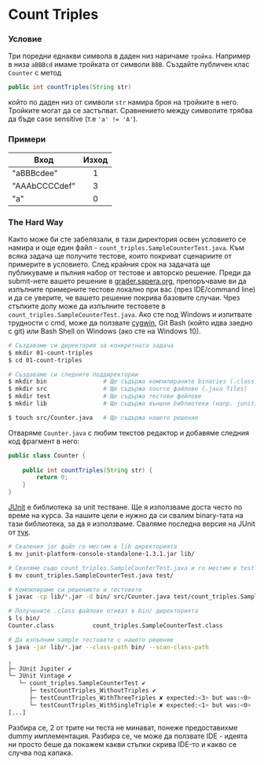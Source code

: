 # Count Triples

### Условие

Три поредни еднакви символа в даден низ наричаме `тройка`. Например в низа `aBBBcd` имаме тройката от символи `BBB`. Създайте публичен клас `Counter` с метод

```java
public int countTriples(String str)
```
който по даден низ от символи `str` намира броя на тройките в него. Тройките могат да се застъпват. Сравнението между символите трябва да бъде case sensitive (т.е `'a' != 'A'`).

### Примери

| Вход            | Изход |
| --------------- |:-----:|
| "aBBBcdee"      | 1     |
| "AAAbCCCCdef"   | 3     |
| "a"             | 0     |

### The Hard Way

Както може би сте забелязали, в тази директория освен условието се намира и още един файл - `count_triples.SampleCounterTest.java`. Към всяка задача ще получите тестове, които покриват сценариите от примерите в условието. След крайния срок на задачата ще публикуваме и пълния набор от тестове и авторско решение. Преди да submit-нете вашето решение в [grader.sapera.org](http://grader.sapera.org), препоръчваме ви да изпълните примерните тестове локално при вас (през IDE/command line) и да се уверите, че вашето решение покрива базовите случаи. Чрез стъпките долу може да изпълните тестовете в `count_triples.SampleCounterTest.java`. Ако сте под Windows и изпитвате трудности с cmd, може да ползвате [cygwin](http://www.cygwin.com/), Git Bash (който идва заедно с git) или Bash Shell on Windows (ако сте на Windows 10).

```bash
# Създаваме си директория за конкретната задача
$ mkdir 01-count-triples
$ cd 01-count-triples

# Създаваме си следните поддиректории
$ mkdir bin                # Ще съдържа компилираните binaries (.class files)
$ mkdir src                # Ще съдържа source файлове (.java files)
$ mkdir test               # Ще съдържа тестови файлове
$ mkdir lib                # Ще съдържа външни библиотеки (напр. junit)

$ touch src/Counter.java   # Ще съдържа нашето решение
```

Отваряме `Counter.java` с любим текстов редактор и добавяме следния код фрагмент в него:
```java
public class Counter {
	
	public int countTriples(String str) {
		return 0;
	}
}

```

[JUnit](https://junit.org/junit5/) е библиотека за unit тестване. Ще я използваме доста често по време на курса. За нашите цели е нужно да си свалим binary-тата на тази библиотека, за да я използваме. Сваляме последна версия на JUnit от [тук](https://repo1.maven.org/maven2/org/junit/platform/junit-platform-console-standalone/1.3.1/junit-platform-console-standalone-1.3.1.jar).

```bash
# Сваления jar файл го местим в lib директорията
$ mv junit-platform-console-standalone-1.3.1.jar lib/

# Сваляме също count_triples.SampleCounterTest.java и го местим в test директорията
$ mv count_triples.SampleCounterTest.java test/

# Компилираме си решението и тестовете
$ javac -cp lib/*.jar -d bin/ src/Counter.java test/count_triples.SampleCounterTest.java

# Получените .class файлове отиват в bin/ директорията
$ ls bin/
Counter.class           count_triples.SampleCounterTest.class
```

```bash
# Да изпълним sample тестовете с нашето решение
$ java -jar lib/*.jar --class-path bin/ --scan-class-path

╷
├─ JUnit Jupiter ✔
└─ JUnit Vintage ✔
   └─ count_triples.SampleCounterTest ✔
      ├─ testCountTriples_WithoutTriples ✔
      ├─ testCountTriples_WithThreeTriples ✘ expected:<3> but was:<0>
      └─ testCountTriples_WithSingleTriple ✘ expected:<1> but was:<0>
[...]
```
Разбира се, 2 от трите ни теста не минават, понеже предоставихме dummy имплементация. Разбира се, че може да ползвате IDE - идеята ни просто беше да покажем какви стъпки скрива IDE-то и какво се случва под капака.
